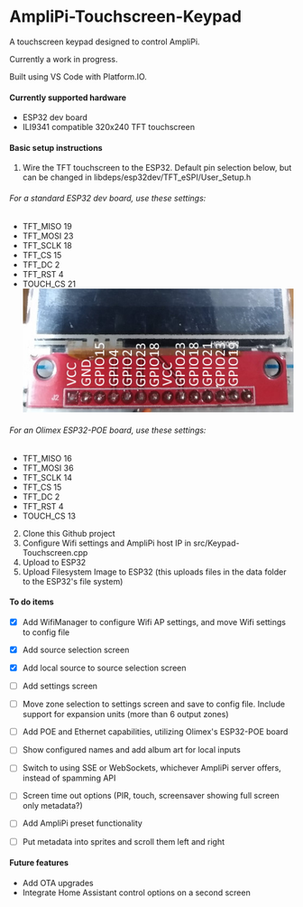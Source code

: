 # AmpliPi-Touchscreen-Keypad
A touchscreen keypad designed to control AmpliPi.

Currently a work in progress.

Built using VS Code with Platform.IO.

#### Currently supported hardware
- ESP32 dev board
- ILI9341 compatible 320x240 TFT touchscreen

#### Basic setup instructions
1. Wire the TFT touchscreen to the ESP32. Default pin selection below, but can be changed in libdeps/esp32dev/TFT_eSPI/User_Setup.h
###### For a standard ESP32 dev board, use these settings:
- TFT_MISO 19
- TFT_MOSI 23
- TFT_SCLK 18
- TFT_CS   15
- TFT_DC    2
- TFT_RST   4
- TOUCH_CS 21
![alt text](https://github.com/kjk2010/AmpliPi-Touchscreen-Keypad/blob/main/docs/ESP32-to-TFT-pin-assignment.jpg?raw=true)

###### For an Olimex ESP32-POE board, use these settings:
- TFT_MISO 16
- TFT_MOSI 36
- TFT_SCLK 14
- TFT_CS   15
- TFT_DC    2
- TFT_RST   4
- TOUCH_CS 13

2. Clone this Github project
3. Configure Wifi settings and AmpliPi host IP in src/Keypad-Touchscreen.cpp
4. Upload to ESP32
5. Upload Filesystem Image to ESP32 (this uploads files in the data folder to the ESP32's file system)


#### To do items
- [x] Add WifiManager to configure Wifi AP settings, and move Wifi settings to config file
- [x] Add source selection screen
- [x] Add local source to source selection screen
- [ ] Add settings screen
- [ ] Move zone selection to settings screen and save to config file. Include support for expansion units (more than 6 output zones)
- [ ] Add POE and Ethernet capabilities, utilizing Olimex's ESP32-POE board
- [ ] Show configured names and add album art for local inputs
- [ ] Switch to using SSE or WebSockets, whichever AmpliPi server offers, instead of spamming API
- [ ] Screen time out options (PIR, touch, screensaver showing full screen only metadata?)
- [ ] Add AmpliPi preset functionality
- [ ] Put metadata into sprites and scroll them left and right


#### Future features
- Add OTA upgrades
- Integrate Home Assistant control options on a second screen
